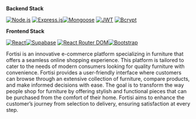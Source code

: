 **Backend Stack**

[![Node.js](https://img.shields.io/badge/Node.js-✓-green)]() [![Express.js](https://img.shields.io/badge/Express.js-✓-lightgrey)]()[![Mongoose](https://img.shields.io/badge/Mongoose-5.13.2-orange)]() [![JWT](https://img.shields.io/badge/JWT-✓-blue)]() [![Bcrypt](https://img.shields.io/badge/Bcrypt-✓-blueviolet)]()

**Frontend Stack**

[![React](https://img.shields.io/badge/React-✓-blue)]()[![Supabase](https://img.shields.io/badge/Supabase-✓-yellowgreen)]() [![React Router DOM](https://img.shields.io/badge/React_Router_DOM-✓-brightgreen)]()[![Bootstrap](https://img.shields.io/badge/Bootstrap-✓-red)]()

Fortisi is an innovative e-commerce platform specializing in furniture that offers a seamless online shopping experience. This platform is tailored to cater to the needs of modern consumers looking for quality furniture with convenience. Fortisi provides a user-friendly interface where customers can browse through an extensive collection of furniture, compare products, and make informed decisions with ease. The goal is to transform the way people shop for furniture by offering stylish and functional pieces that can be purchased from the comfort of their home. Fortisi aims to enhance the customer’s journey from selection to delivery, ensuring satisfaction at every step.
